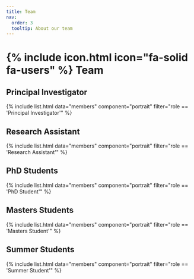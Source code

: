 ```yaml
---
title: Team
nav:
  order: 3
  tooltip: About our team
---
```


# {% include icon.html icon="fa-solid fa-users" %} Team

## Principal Investigator
{% include list.html data="members" component="portrait" filter="role == 'Principal Investigator'" %}

## Research Assistant
{% include list.html data="members" component="portrait" filter="role == 'Research Assistant'" %}

## PhD Students
{% include list.html data="members" component="portrait" filter="role == 'PhD Student'" %}

## Masters Students
{% include list.html data="members" component="portrait" filter="role == 'Masters Student'" %}

## Summer Students
{% include list.html data="members" component="portrait" filter="role == 'Summer Student'" %}
